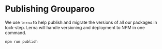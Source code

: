 # Publishing Grouparoo

We use `lerna` to help publish and migrate the versions of all our packages in lock-step. Lerna will handle versioning and deployment to NPM in one command.

```bash
npm run publish
```
